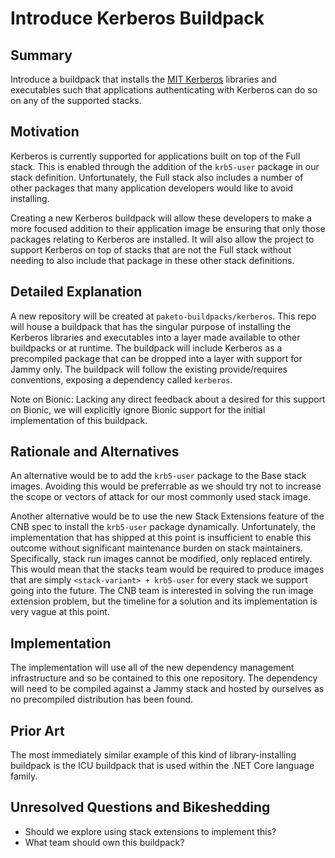 # Introduce Kerberos Buildpack

## Summary

Introduce a buildpack that installs the [MIT
Kerberos](https://kerberos.org/dist/) libraries and executables such that
applications authenticating with Kerberos can do so on any of the supported
stacks.

## Motivation

Kerberos is currently supported for applications built on top of the Full
stack. This is enabled through the addition of the `krb5-user` package in our
stack definition. Unfortunately, the Full stack also includes a number of other
packages that many application developers would like to avoid installing.

Creating a new Kerberos buildpack will allow these developers to make a more
focused addition to their application image be ensuring that only those
packages relating to Kerberos are installed. It will also allow the project to
support Kerberos on top of stacks that are not the Full stack without needing
to also include that package in these other stack definitions.

## Detailed Explanation

A new repository will be created at `paketo-buildpacks/kerberos`. This repo
will house a buildpack that has the singular purpose of installing the Kerberos
libraries and executables into a layer made available to other buildpacks or at
runtime. The buildpack will include Kerberos as a precompiled package that can
be dropped into a layer with support for Jammy only. The buildpack will follow
the existing provide/requires conventions, exposing a dependency called
`kerberos`.

Note on Bionic: Lacking any direct feedback about a desired for this support on
Bionic, we will explicitly ignore Bionic support for the initial implementation
of this buildpack.

## Rationale and Alternatives

An alternative would be to add the `krb5-user` package to the Base stack
images. Avoiding this would be preferrable as we should try not to increase the
scope or vectors of attack for our most commonly used stack image.

Another alternative would be to use the new Stack Extensions feature of the CNB
spec to install the `krb5-user` package dynamically. Unfortunately, the
implementation that has shipped at this point is insufficient to enable this
outcome without significant maintenance burden on stack maintainers.
Specifically, stack run images cannot be modified, only replaced entirely. This
would mean that the stacks team would be required to produce images that are
simply `<stack-variant> + krb5-user` for every stack we support going into the
future. The CNB team is interested in solving the run image extension problem,
but the timeline for a solution and its implementation is very vague at this
point.

## Implementation

The implementation will use all of the new dependency management infrastructure
and so be contained to this one repository. The dependency will need to be
compiled against a Jammy stack and hosted by ourselves as no precompiled
distribution has been found.

## Prior Art

The most immediately similar example of this kind of library-installing
buildpack is the ICU buildpack that is used within the .NET Core language
family.

## Unresolved Questions and Bikeshedding

* Should we explore using stack extensions to implement this?
* What team should own this buildpack?
